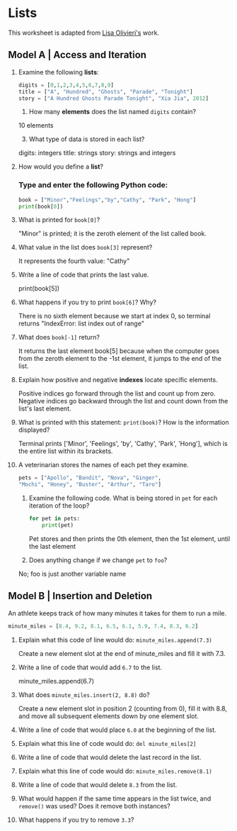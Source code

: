 # Lists
This worksheet is adapted from [Lisa Olivieri's](https://www.chc.edu/faculty/lisa-olivieri) work.

## Model A | Access and Iteration

1. Examine the following **lists**:
    ```py
    digits = [0,1,2,3,4,5,6,7,8,9]
    title = ["A", "Hundred", "Ghosts", "Parade", "Tonight"]
    story = ["A Hundred Ghosts Parade Tonight", "Xia Jia", 2012]
    ```
    1. How many **elements** does the list named `digits` contain?

    10 elements
    
    3. What type of data is stored in each list?

    digits: integers
    title: strings
    story: strings and integers
    
1. How would you define a **list**?

    ### Type and enter the following Python code:
    ```py
    book = ["Minor","Feelings","by","Cathy", "Park", "Hong"]
    print(book[0])
    ```
1. What is printed for `book[0]`?

    "Minor" is printed; it is the zeroth element of the list called book.

3. What value in the list does `book[3]` represent?

    It represents the fourth value: "Cathy"

5. Write a line of code that prints the last value.

    print(book[5])

7. What happens if you try to print `book[6]`? Why?

    There is no sixth element because we start at index 0, so terminal returns "IndexError: list index out of range"

9. What does `book[-1]` return?

    It returns the last element book[5] because when the computer goes from the zeroth element to the -1st element, it jumps to the end of the list.
    
11. Explain how positive and negative **indexes** locate specific elements.

    Positive indices go forward through the list and count up from zero. Negative indices go backward through the list and count down from the list's last element.

13. What is printed with this statement: `print(book)`? How is the information displayed?

    Terminal prints ['Minor', 'Feelings', 'by', 'Cathy', 'Park', 'Hong'], which is the entire list within its brackets.

1. A veterinarian stores the names of each pet they examine.

    ```py
    pets = ["Apollo", "Bandit", "Nova", "Ginger",
    "Mochi", "Honey", "Buster", "Arthur", "Taro"]
    ```

    1. Examine the following code. What is being stored in `pet` for each iteration of the loop?
        ```py
        for pet in pets:
            print(pet)
        ```
        
        Pet stores and then prints the 0th element, then the 1st element, until the last element
        
    1. Does anything change if we change `pet` to `foo`?

    No; foo is just another variable name
    

## Model B | Insertion and Deletion
An athlete keeps track of how many minutes it takes for them to run a mile.

```py
minute_miles = [8.4, 9.2, 8.1, 6.5, 6.1, 5.9, 7.4, 8.3, 6.2]
```

1. Explain what this code of line would do: `minute_miles.append(7.3)`

    Create a new element slot at the end of minute_miles and fill it with 7.3.
    
3. Write a line of code that would add `6.7` to the list.

    minute_miles.append(6.7)

5. What does `minute_miles.insert(2, 8.8)` do?
    
    Create a new element slot in position 2 (counting from 0), fill it with 8.8, and move all subsequent elements down by one element slot.

7. Write a line of code that would place `6.0` at the beginning of the list.
8. Explain what this line of code would do: `del minute_miles[2]`
9. Write a line of code that would delete the last record in the list.
10. Explain what this line of code would do: `minute_miles.remove(8.1)`
11. Write a line of code that would delete `8.3` from the list.
12. What would happen if the same time appears in the list twice, and `remove()` was used? Does it remove both instances?
13. What happens if you try to remove `3.3`?
